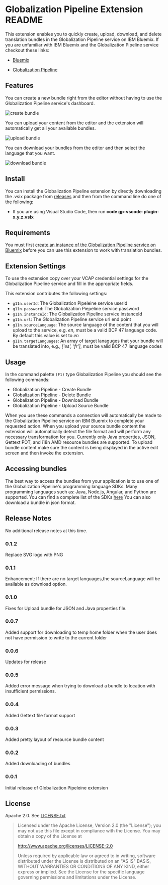 # Globalization Pipeline Extension README

This extension enables you to quickly create, upload, download, and delete translation bundles in the Globalization Pipeline service on IBM Bluemix.
If you are unfamiliar with IBM Bluemix and the Globalization Pipeline service checkout these links:

+ [Bluemix](https://bluemix.net)
- [Globalization Pipeline](https://console.ng.bluemix.net/docs/services/GlobalizationPipeline/index.html)

## Features

You can create a new bundle right from the editor without having to use the Globalization Pipeline service's dashboard.

![create bundle](https://cdn.rawgit.com/IBM-Bluemix/gp-vscode-plugin/b2c1c5aa/images/create_bundle.png)

You can upload your content from the editor and the extension will automatically get all your available bundles.

![upload bundle](https://cdn.rawgit.com/IBM-Bluemix/gp-vscode-plugin/b2c1c5aa/images/upload_bundle.png) 

You can download your bundles from the editor and then select the language that you want.

![download bundle](https://cdn.rawgit.com/IBM-Bluemix/gp-vscode-plugin/b2c1c5aa/images/download_bundle.png)

## Install

You can install the Globalization Pipeline extension by directly downloading the .vsix package from [releases](https://github.com/IBM-Bluemix/gp-vscode-plugin/releases) and then from the command line do one of the following:

- If you are using Visual Studio Code, then run **code gp-vscode-plugin-x.y.z.vsix**

## Requirements

You must first [create an instance of the Globalization Pipeline service on Bluemix](https://github.com/IBM-Bluemix/gp-common#quick-start-guide) before you can use this extension to work with translation bundles.

## Extension Settings

To use the extension copy over your VCAP credential settings for the Globalization Pipeline service and fill in the appropriate fields.

This extension contributes the following settings:

* `g11n.userId`: The Globalization Pipeleine service userId
* `g11n.password`: The Globalization Piepeline service password
* `g11n.instanceId`: The Globalization Pipeline service instanceId
* `g11n.url`: The Globalization Pipeline service url end point
* `g11n.sourceLanguage`: The source language of the content that you will upload to the service, e.g. *en*, must be a valid BCP 47 language code. By default this value is set to *en*
* `g11n.targetLanguages`: An array of target lanaguges that your bundle will be translated into, e.g., *['es', 'fr']*, must be valid BCP 47 language codes

## Usage

In the command palette `(F1)` type Globalization Pipeline you should see the following commands:

+ Globalization Pipeline - Create Bundle
+ Globalization Pipeline - Delete Bundle
+ Globalization Pipeline - Download Bundle
+ Globalization Pipeline - Upload Source Bundle

When you use these commands a connection will automatically be made to the Globalization Pipeline service on IBM Bluemix to complete your requested action.
When you upload your source bundle content the extension will automatically detect the file format and will perform any necessary transformation for you. 
Currently only Java properties, JSON, Gettext POT, and i18n AMD resource bundles are supported. To upload bundle content make sure the content is being displayed in the active
edit screen and then invoke the extension.

## Accessing bundles

The best way to access the bundles from your application is to use one of the Globalization Pipeline's programming language SDKs. 
Many programming languages such as: Java, Node.js, Angular, and Python are supported. You can find a complete list of the SDKs [here](https://github.com/IBM-Bluemix/gp-common)
You can also download a bundle in json format.

## Release Notes

No additional release notes at this time.

### 0.1.2
Replace SVG logo with PNG

### 0.1.1

Enhancement: If there are no target languages,the sourceLanguage will be available as download option.

### 0.1.0

Fixes for Upload bundle for JSON and Java properties file.

### 0.0.7

Added support for downloading to temp home folder when the user does not have permission to write to the current folder

### 0.0.6

Updates for release

### 0.0.5

Added error message when trying to download a bundle to location with insufficient permissions.

### 0.0.4

Added Gettext file format support

### 0.0.3

Added pretty layout of resource bundle content

### 0.0.2

Added downloading of bundles

### 0.0.1

Initial release of Globalization Pipeleine extension

## License

Apache 2.0. See [LICENSE.txt](LICENSE.txt)

> Licensed under the Apache License, Version 2.0 (the "License");
> you may not use this file except in compliance with the License.
> You may obtain a copy of the License at
> 
> http://www.apache.org/licenses/LICENSE-2.0
> 
> Unless required by applicable law or agreed to in writing, software
> distributed under the License is distributed on an "AS IS" BASIS,
> WITHOUT WARRANTIES OR CONDITIONS OF ANY KIND, either express or implied.
> See the License for the specific language governing permissions and
> limitations under the License.
